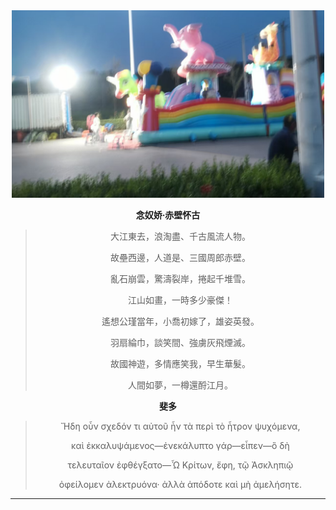 <div align="center">
  <img src="main.jpg" alt="main" width="500">
</div>

**<p align="center">念奴娇·赤壁怀古</p>**

> <p align="center">大江東去，浪淘盡、千古風流人物。</p> 
> <p align="center">故壘西邊，人道是、三國周郎赤壁。 </p> 
> <p align="center">亂石崩雲，驚濤裂岸，捲起千堆雪。 </p> 
> <p align="center">江山如畫，一時多少豪傑！  </p>
> 
> <p align="center">遙想公瑾當年，小喬初嫁了，雄姿英發。 </p> 
> <p align="center">羽扇綸巾，談笑間、強虜灰飛煙滅。  </p>
> <p align="center">故國神遊，多情應笑我，早生華髮。  </p>
> <p align="center">人間如夢，一樽還酹江月。</p>

**<p align="center">斐多</p>**

> <p align="center">Ἤδη οὖν σχεδόν τι αὐτοῦ ἦν τὰ περὶ τὸ ἦτρον ψυχόμενα,  </p>
> <p align="center">καὶ ἐκκαλυψάμενος—ἐνεκάλυπτο γάρ—εἶπεν—ὃ δὴ  </p>
> <p align="center">τελευταῖον ἐφθέγξατο—Ὧ Κρίτων, ἔφη, τῷ Ἀσκληπιῷ  </p>
> <p align="center">ὀφείλομεν ἀλεκτρυόνα· ἀλλὰ ἀπόδοτε καὶ μὴ ἀμελήσητε.</p>

---
